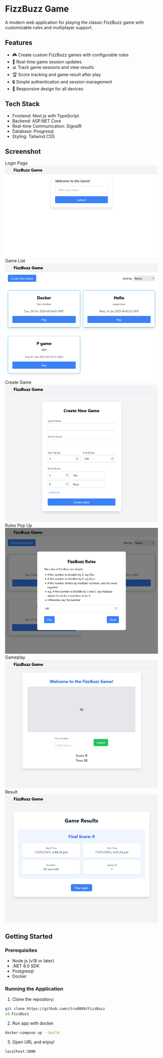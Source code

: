 # FizzBuzz Game

A modern web application for playing the classic FizzBuzz game with customizable rules and multiplayer support.

## Features

- 🎮 Create custom FizzBuzz games with configurable rules
- 👥 Real-time game session updates
- 📊 Track game sessions and view results
- 🏆 Score tracking and game result after play
- 🔒 Simple authentication and session management
- 📱 Responsive design for all devices

## Tech Stack

- Frontend: Next.js with TypeScript
- Backend: ASP.NET Core
- Real-time Communication: SignalR
- Database: Posgresql
- Styling: Tailwind CSS

## Screenshot

Login Page
![FizzBuzz Login Screenshot](./public/images/fizzbuzz_login_screenshot.png)
Game List 
![FizzBuzz Games List Screenshot](./public/images/fizzbuzz_games_list_screenshot.png)
Create Game
![FizzBuzz Create Game Screenshot](./public/images/fizzbuzz_create_game_screenshot.png)
Rules Pop Up
![FizzBuzz Rules Pop Up Screenshot](./public/images/fizzbuzz_rules_pop_up_screenshot.png)
Gameplay
![FizzBuzz Game Page Screenshot](./public/images/fizzbuzz_game_page_screenshot.png)
Result
![FizzBuzz Result Screenshot](./public/images/fizzbuzz_result_screenshot.png)

## Getting Started

### Prerequisites

- Node.js (v18 or later)
- .NET 8.0 SDK
- Postgresql
- Docker

### Running the Application

1. Clone the repository:
```bash
git clone https://github.com/ctru0009/FizzBuzz
cd FizzBuzz
```
2. Run app with docker
```bash
docker-compose up --build
```
3. Open URL and enjoy!
```
localhost:3000
```